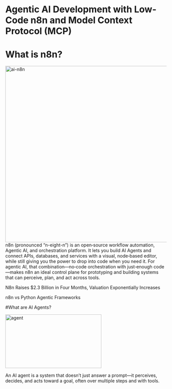 # Agentic AI Development with Low-Code n8n and Model Context Protocol (MCP)
# What is n8n?
<img width="933" height="552" alt="ai-n8n" src="https://github.com/user-attachments/assets/0f78a18f-78b0-445a-b620-800144b72614" />
n8n (pronounced “n-eight-n”) is an open‑source workflow automation, Agentic AI, and orchestration platform. It lets you build AI Agents and connect APIs, databases, and services with a visual, node‑based editor, while still giving you the power to drop into code when you need it. For agentic AI, that combination—no‑code orchestration with just‑enough code—makes n8n an ideal control plane for prototyping and building systems that can perceive, plan, and act across tools.

 N8n Raises $2.3 Billion in Four Months, Valuation Exponentially Increases

 n8n vs Python Agentic Frameworks

#What are AI Agents?

<img width="300" height="168" alt="agent" src="https://github.com/user-attachments/assets/7598d26c-7229-44c3-9e05-eaa589451695" />

An AI agent is a system that doesn’t just answer a prompt—it perceives, decides, and acts toward a goal, often over multiple steps and with tools.
